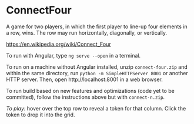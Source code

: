 # ConnectFour

A game for two players, in which the first player to line-up four elements in a row, wins. The row may run horizontally, diagonally, or vertically.

https://en.wikipedia.org/wiki/Connect_Four

To run with Angular, type `ng serve --open` in a terminal.

To run on a machine without Angular installed, unzip `connect-four.zip` and within the same directory, run `python -m SimpleHTTPServer 8001` or another HTTP server. Then, open http://localhost:8001 in a web browser.

To run build based on new features and optimizations (code yet to be committed), follow the instructions above but with `connect-n.zip`.

*To play:* hover over the top row to reveal a token for that column.  Click the token to drop it into the grid.
